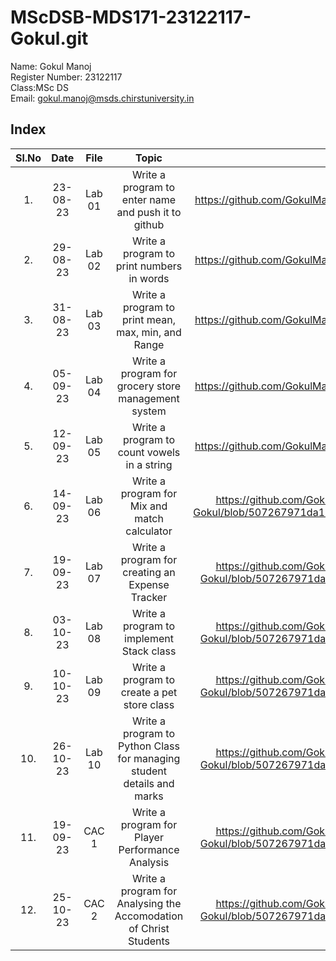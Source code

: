 # MScDSB-MDS171-23122117-Gokul.git

Name: Gokul Manoj  
Register Number: 23122117  
Class:MSc DS  
Email: gokul.manoj@msds.chirstuniversity.in  

## Index
|Sl.No|Date|File|Topic|Link|
|:----:|:----:|:---:|:----:|:----:|
|1.|23-08-23|Lab 01|Write a program to enter name and push it to github|https://github.com/GokulManoj000/MScDSB-MDS171-23122117-Gokul.git
|2.|29-08-23|Lab 02|Write a program to print numbers in words|https://github.com/GokulManoj000/MScDSB-MDS171-23122117-Gokul.git
|3.|31-08-23|Lab 03|Write a program to print mean, max, min, and Range|https://github.com/GokulManoj000/MScDSB-MDS171-23122117-Gokul.git
|4.|05-09-23|Lab 04|Write a program for grocery store management system| https://github.com/GokulManoj000/MScDSB-MDS171-23122117-Gokul.git
|5.|12-09-23|Lab 05|Write a program to count vowels in a string| https://github.com/GokulManoj000/MScDSB-MDS171-23122117-Gokul.git
|6.|14-09-23|Lab 06|Write a program for Mix and match calculator| https://github.com/GokulManoj000/MScDSB-MDS171-23122117-Gokul/blob/507267971da13d94b07bd6019b2832e18f37c53b/Lab06.ipynb
|7.|19-09-23|Lab 07|Write a program for creating an Expense Tracker| https://github.com/GokulManoj000/MScDSB-MDS171-23122117-Gokul/blob/507267971da13d94b07bd6019b2832e18f37c53b/Lab07.py
|8.|03-10-23|Lab 08|Write a program to implement Stack class| https://github.com/GokulManoj000/MScDSB-MDS171-23122117-Gokul/blob/507267971da13d94b07bd6019b2832e18f37c53b/Lab08.py
|9.|10-10-23|Lab 09|Write a program to create a pet store class| https://github.com/GokulManoj000/MScDSB-MDS171-23122117-Gokul/blob/507267971da13d94b07bd6019b2832e18f37c53b/Lab09.py
|10.|26-10-23|Lab 10|Write a program to Python Class for managing student details and marks| https://github.com/GokulManoj000/MScDSB-MDS171-23122117-Gokul/blob/507267971da13d94b07bd6019b2832e18f37c53b/Lab10.py
|11.|19-09-23|CAC 1|Write a program for Player Performance Analysis| https://github.com/GokulManoj000/MScDSB-MDS171-23122117-Gokul/blob/507267971da13d94b07bd6019b2832e18f37c53b/Lab10.py
|12.|25-10-23|CAC 2|Write a program for Analysing the Accomodation of Christ Students| https://github.com/GokulManoj000/MScDSB-MDS171-23122117-Gokul/blob/507267971da13d94b07bd6019b2832e18f37c53b/Lab10.py


